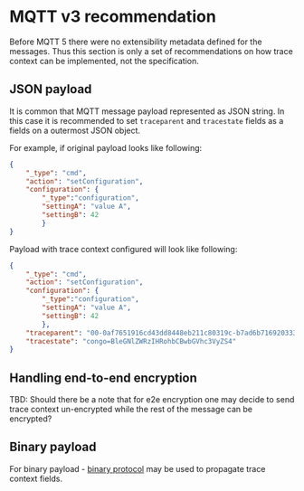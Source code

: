 # MQTT v3 recommendation

Before MQTT 5 there were no extensibility metadata defined for the messages. Thus
this section is only a set of recommendations on how trace context can be
implemented, not the specification.

## JSON payload

It is common that MQTT message payload represented as JSON string. In this case
it is recommended to set `traceparent` and `tracestate` fields as a fields on a
outermost JSON object.

For example, if original payload looks like following:

``` json
{
    "_type": "cmd",
    "action": "setConfiguration",
    "configuration": {
        "_type":"configuration",
        "settingA": "value A",
        "settingB": 42
        }
}
```

Payload with trace context configured will look like following:

``` json
{
    "_type": "cmd",
    "action": "setConfiguration",
    "configuration": {
        "_type":"configuration",
        "settingA": "value A",
        "settingB": 42
        },
    "traceparent": "00-0af7651916cd43dd8448eb211c80319c-b7ad6b7169203331-01",
    "tracestate": "congo=BleGNlZWRzIHRohbCBwbGVhc3VyZS4"
}
```

## Handling end-to-end encryption

TBD: Should there be a note that for e2e encryption one may decide to send trace
context un-encrypted while the rest of the message can be encrypted?

## Binary payload

For binary payload - [binary protocol](..\extension-binary.html) may be used to
propagate trace context fields.
